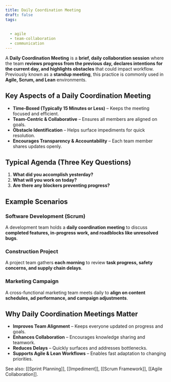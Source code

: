 ```yaml
---
title: Daily Coordination Meeting
draft: false
tags:
  
  
  - agile
  - team-collaboration
  - communication
---
```


A **Daily Coordination Meeting** is a **brief, daily collaboration session** where the team **reviews progress from the previous day, declares intentions for the current day, and highlights obstacles** that could impact workflow. Previously known as a **standup meeting**, this practice is commonly used in **Agile, Scrum, and Lean** environments.

## **Key Aspects of a Daily Coordination Meeting**
- **Time-Boxed (Typically 15 Minutes or Less)** – Keeps the meeting focused and efficient.
- **Team-Centric & Collaborative** – Ensures all members are aligned on goals.
- **Obstacle Identification** – Helps surface impediments for quick resolution.
- **Encourages Transparency & Accountability** – Each team member shares updates openly.

## **Typical Agenda (Three Key Questions)**
1. **What did you accomplish yesterday?**
2. **What will you work on today?**
3. **Are there any blockers preventing progress?**

## **Example Scenarios**

### **Software Development (Scrum)**
A development team holds a **daily coordination meeting** to discuss **completed features, in-progress work, and roadblocks like unresolved bugs**.

### **Construction Project**
A project team gathers **each morning** to review **task progress, safety concerns, and supply chain delays**.

### **Marketing Campaign**
A cross-functional marketing team meets daily to **align on content schedules, ad performance, and campaign adjustments**.

## **Why Daily Coordination Meetings Matter**
- **Improves Team Alignment** – Keeps everyone updated on progress and goals.
- **Enhances Collaboration** – Encourages knowledge sharing and teamwork.
- **Reduces Delays** – Quickly surfaces and addresses bottlenecks.
- **Supports Agile & Lean Workflows** – Enables fast adaptation to changing priorities.

See also: [[Sprint Planning]], [[Impediment]], [[Scrum Framework]], [[Agile Collaboration]].
